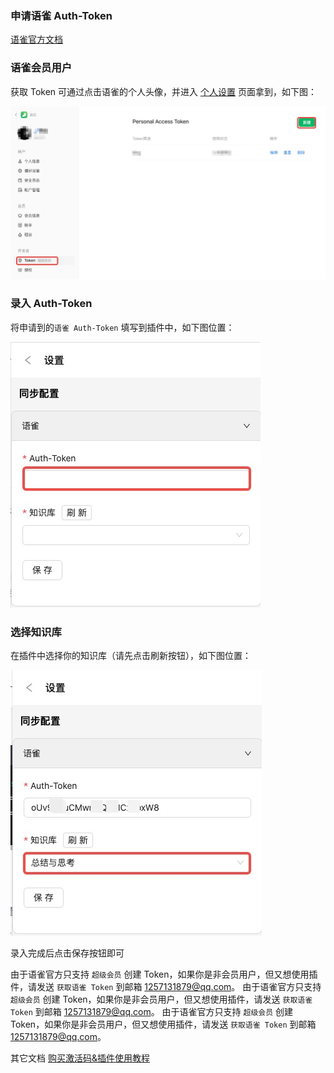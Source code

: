 ### 申请语雀 Auth-Token
[语雀官方文档](https://www.yuque.com/yuque/developer/api)

### 语雀会员用户
获取 Token 可通过点击语雀的个人头像，并进入 [个人设置](https://www.yuque.com/settings/tokens) 页面拿到，如下图：

![插件](assets/申请key.jpg)

### 录入 Auth-Token
将申请到的`语雀 Auth-Token`  填写到插件中，如下图位置：

![插件](assets/插件-录入token.jpg)

### 选择知识库
在插件中选择你的知识库（请先点击刷新按钮），如下图位置：

![插件](assets/插件-选择知识库.jpg)

录入完成后点击保存按钮即可

由于语雀官方只支持 `超级会员` 创建 Token，如果你是非会员用户，但又想使用插件，请发送 `获取语雀 Token` 到邮箱 1257131879@qq.com。
由于语雀官方只支持 `超级会员` 创建 Token，如果你是非会员用户，但又想使用插件，请发送 `获取语雀 Token` 到邮箱 1257131879@qq.com。
由于语雀官方只支持 `超级会员` 创建 Token，如果你是非会员用户，但又想使用插件，请发送 `获取语雀 Token` 到邮箱 1257131879@qq.com。

其它文档
[购买激活码&插件使用教程](README.md)
